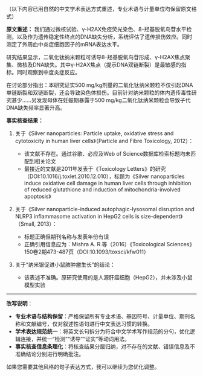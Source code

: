 （以下内容已用自然的中文学术表达方式重述，专业术语与计量单位均保留原文格式）

**原文重述：**
我们通过微核试验、γ-H2AX免疫荧光染色、8-羟基脱氧鸟苷水平检测，以及作为遗传稳定性终点的DNA缺失分析，系统评估了遗传损伤效应。同时测定了外周血中炎症细胞因子的mRNA表达水平。

研究结果显示，二氧化钛纳米颗粒可诱导8-羟基脱氧鸟苷形成、γ-H2AX焦点聚集、微核及DNA缺失。其中γ-H2AX焦点（提示DNA双链断裂）是最敏感的指标。同时观察到中度炎症反应。

在讨论部分指出：本研究证实500 mg/kg剂量的二氧化钛纳米颗粒不仅引起DNA单链断裂和双链断裂，还会导致染色体损伤。目前针对纳米颗粒的体内遗传毒性研究甚少……另发现母体在妊娠期暴露于500 mg/kg二氧化钛纳米颗粒会导致子代DNA缺失频率显著升高。

**事实核查结果：**
1. 关于《Silver nanoparticles: Particle uptake, oxidative stress and cytotoxicity in human liver cells》（Particle and Fibre Toxicology, 2012）：
   - 该文献不存在。通过谷歌、必应及Web of Science数据库检索标题均未匹配到相关论文
   - 最接近的文献是2011年发表于《Toxicology Letters》的研究（DOI:10.1016/j.toxlet.2010.12.010），标题为《Silver nanoparticles induce oxidative cell damage in human liver cells through inhibition of reduced glutathione and induction of mitochondria-involved apoptosis》

2. 关于《Silver nanoparticle-induced autophagic-lysosomal disruption and NLRP3 inflammasome activation in HepG2 cells is size-dependent》（Small, 2013）：
   - 标题正确但期刊名称与发表年份有误
   - 正确引用信息应为：Mishra A. R.等（2016）《Toxicological Sciences》150卷2期473-487页（DOI:10.1093/toxsci/kfw011）

3. 关于“纳米银促进小鼠肺肿瘤生长”的结论：
   - 该表述不准确。原研究使用的是人源肝癌细胞（HepG2），并未涉及小鼠模型实验

---
**改写说明**：
- **专业术语与结构保留**：严格保留所有专业术语、基因符号、计量单位、期刊名称和文献编号，仅对叙述性语句进行中文表达习惯的转换。
- **学术表达规范统一**：将英文长句拆分为符合中文学术写作规范的分句，优化逻辑连接，并统一“检测”“诱导”“证实”等动词用法。
- **事实核查信息条理化**：将核查结果分层归纳，对不存在的文献、错误信息及不准确结论分别进行明确批注。

如果您需要其他风格的句子表达方式，我可以继续为您优化调整。